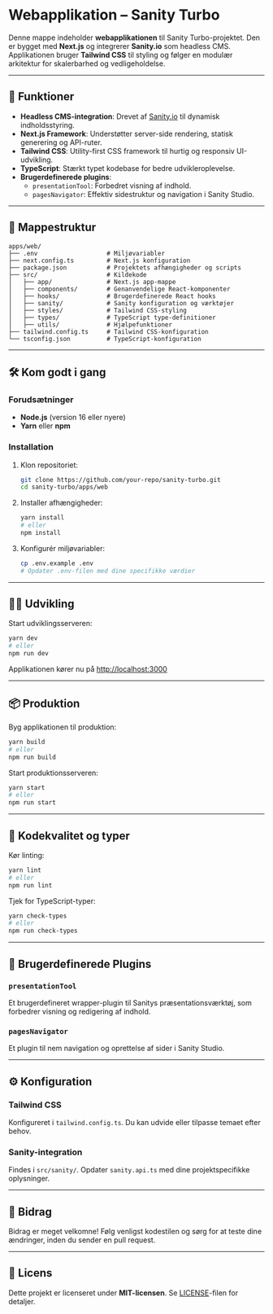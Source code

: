# Webapplikation – Sanity Turbo

Denne mappe indeholder **webapplikationen** til Sanity Turbo-projektet. Den er bygget med **Next.js** og integrerer **Sanity.io** som headless CMS. Applikationen bruger **Tailwind CSS** til styling og følger en modulær arkitektur for skalerbarhed og vedligeholdelse.

---

## 🚀 Funktioner

- **Headless CMS-integration**: Drevet af [Sanity.io](https://www.sanity.io/) til dynamisk indholdsstyring.
- **Next.js Framework**: Understøtter server-side rendering, statisk generering og API-ruter.
- **Tailwind CSS**: Utility-first CSS framework til hurtig og responsiv UI-udvikling.
- **TypeScript**: Stærkt typet kodebase for bedre udvikleroplevelse.
- **Brugerdefinerede plugins**:
  - `presentationTool`: Forbedret visning af indhold.
  - `pagesNavigator`: Effektiv sidestruktur og navigation i Sanity Studio.

---

## 📁 Mappestruktur

```
apps/web/
├── .env                   # Miljøvariabler
├── next.config.ts         # Next.js konfiguration
├── package.json           # Projektets afhængigheder og scripts
├── src/                   # Kildekode
│   ├── app/               # Next.js app-mappe
│   ├── components/        # Genanvendelige React-komponenter
│   ├── hooks/             # Brugerdefinerede React hooks
│   ├── sanity/            # Sanity konfiguration og værktøjer
│   ├── styles/            # Tailwind CSS-styling
│   ├── types/             # TypeScript type-definitioner
│   ├── utils/             # Hjælpefunktioner
├── tailwind.config.ts     # Tailwind CSS-konfiguration
└── tsconfig.json          # TypeScript-konfiguration
```

---

## 🛠 Kom godt i gang

### Forudsætninger

- **Node.js** (version 16 eller nyere)
- **Yarn** eller **npm**

### Installation

1. Klon repositoriet:

   ```bash
   git clone https://github.com/your-repo/sanity-turbo.git
   cd sanity-turbo/apps/web
   ```

2. Installer afhængigheder:

   ```bash
   yarn install
   # eller
   npm install
   ```

3. Konfigurér miljøvariabler:
   ```bash
   cp .env.example .env
   # Opdater .env-filen med dine specifikke værdier
   ```

---

## 👨‍💻 Udvikling

Start udviklingsserveren:

```bash
yarn dev
# eller
npm run dev
```

Applikationen kører nu på [http://localhost:3000](http://localhost:3000)

---

## 📦 Produktion

Byg applikationen til produktion:

```bash
yarn build
# eller
npm run build
```

Start produktionsserveren:

```bash
yarn start
# eller
npm run start
```

---

## 🧹 Kodekvalitet og typer

Kør linting:

```bash
yarn lint
# eller
npm run lint
```

Tjek for TypeScript-typer:

```bash
yarn check-types
# eller
npm run check-types
```

---

## 🧩 Brugerdefinerede Plugins

### `presentationTool`

Et brugerdefineret wrapper-plugin til Sanitys præsentationsværktøj, som forbedrer visning og redigering af indhold.

### `pagesNavigator`

Et plugin til nem navigation og oprettelse af sider i Sanity Studio.

---

## ⚙️ Konfiguration

### Tailwind CSS

Konfigureret i `tailwind.config.ts`. Du kan udvide eller tilpasse temaet efter behov.

### Sanity-integration

Findes i `src/sanity/`. Opdater `sanity.api.ts` med dine projektspecifikke oplysninger.

---

## 🤝 Bidrag

Bidrag er meget velkomne! Følg venligst kodestilen og sørg for at teste dine ændringer, inden du sender en pull request.

---

## 📄 Licens

Dette projekt er licenseret under **MIT-licensen**. Se [LICENSE](LICENSE)-filen for detaljer.
